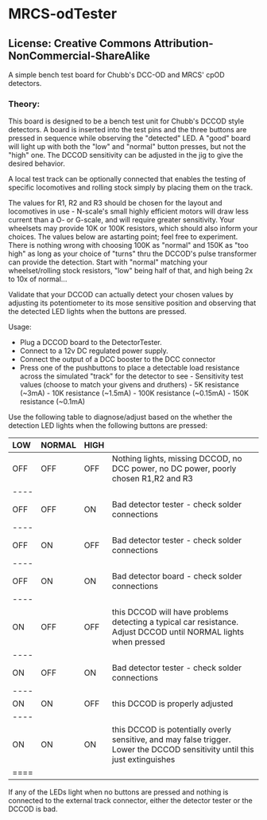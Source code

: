 # MRCS-odTester
## License: Creative Commons Attribution-NonCommercial-ShareAlike

A simple bench test board for Chubb\'s DCC-OD and MRCS\' cpOD detectors.

### Theory:

This board is designed to be a bench test unit for Chubb\'s DCCOD style
detectors. A board is inserted into the test pins and the three buttons
are pressed in sequence while observing the \"detected\" LED. A \"good\"
board will light up with both the \"low\" and \"normal\" button presses,
but not the \"high\" one. The DCCOD sensitivity can be adjusted in the
jig to give the desired behavior.


A local test track can be optionally connected that enables the testing
of specific locomotives and rolling stock simply by placing them on the
track.


The values for R1, R2 and R3 should be chosen for the layout and
locomotives in use - N-scale\'s small highly efficient motors will draw
less current than a O- or G-scale, and will require greater sensitivity.
Your wheelsets may provide 10K or 100K resistors, which should also
inform your choices. The values below are astarting point; feel free to
experiment. There is nothing wrong with choosing 100K as \"normal\" and
150K as \"too high\" as long as your choice of \"turns\" thru the
DCCOD\'s pulse transformer can provide the detection. Start with
\"normal\" matching your wheelset/rolling stock resistors, \"low\" being
half of that, and high being 2x to 10x of normal\...


Validate that your DCCOD can actually detect your chosen values by
adjusting its potentiometer to its mose sensitive position and observing
that the detected LED lights when the buttons are pressed.


Usage:


  -   Plug a DCCOD board to the DetectorTester.
  -   Connect to a 12v DC regulated power supply.
  -   Connect the output of a DCC booster to the DCC connector
  -   Press one of the pushbuttons to place a detectable load resistance across the simulated \"track\" for the detector to see
    -   Sensitivity test values (choose to match your givens and druthers)
    -   5K resistance (\~3mA)
    -   10K resistance (\~1.5mA)
    -   100K resistance (\~0.15mA)
    -   150K resistance (\~0.1mA)

Use the following table to diagnose/adjust based on the whether the
detection LED lights when the following buttons are pressed:



| LOW | NORMAL | HIGH  | |
|:----|:-------|:------|:----------------------------------------------------------------------------------------------------------------------------|
| OFF | OFF    | OFF   | Nothing lights, missing DCCOD, no DCC power, no DC power, poorly chosen R1,R2 and R3|
|----
| OFF | OFF    | ON    | Bad detector tester - check solder connections|
|----
| OFF | ON     | OFF   | Bad detector tester - check solder connections|
|----
| OFF | ON     | ON    | Bad detector board - check solder connections|
|----
| ON  | OFF    | OFF   | this DCCOD will have problems detecting a typical car resistance. Adjust DCCOD until NORMAL lights when pressed|
|----
| ON  | OFF    | ON    | Bad detector tester - check solder connections|
|----
| ON  | ON     | OFF   | this DCCOD is properly adjusted|
|----
| ON  | ON     | ON    | this DCCOD is potentially overly sensitive, and may false trigger. Lower the DCCOD sensitivity until this just extinguishes|
|====


If any of the LEDs light when no buttons are pressed and nothing is connected to the external track connector, either the detector tester or the DCCOD is bad.
